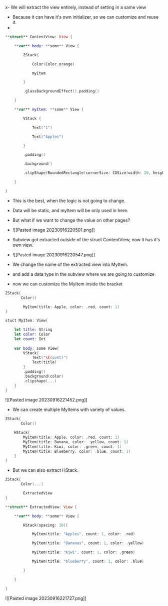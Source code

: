  x- We will extract the view entirely, instead of setting in a same view
- Because it can have it's own initializer, so we can customize and reuse it.
-


```Swift
**struct** ContentView: View {

    **var** body: **some** View {

        ZStack{

            Color(Color.orange)

            myItem

        }

        .glassBackgroundEffect().padding()

    }

    **var** myItem: **some** View {

        VStack {

            Text("1")

            Text("Apples")

        }

        .padding()

        .background()

        .clipShape(RoundedRectangle(cornerSize: CGSize(width: 20, height: 10), style: .continuous))

    }

}
```
- This is the best, when the logic is not going to change.
- Data will be static, and myItem will be only used in here.

- But what if we want to change the value on other pages?
- ![[Pasted image 20230916220501.png]]

- Subview got extracted outside of the struct ContentView, now it has it's own view.
- ![[Pasted image 20230916220547.png]]


- We change the name of the extracted view into MyItem. 
- and add a data type in the subview where we are going to customize
- now we can customize the MyItem inside the bracket
```Swift
ZStack{
	   Color()

		MyItem(title: Apple, color: .red, count: 1)
}
```
```Swift
stuct MyItem: View{

	let title: String
	let color: Color
	let count: Int
	
	var body: some View{
		VStack{
			Text("\(count)")
			Text(title)
		}
		.padding()
		.background(color)
		.clipshape(...)
	}
}
```
![[Pasted image 20230916221452.png]]



- We can create multiple MyItems with variety of values.
```Swift
ZStack{
	   Color()

	HStack{
		MyItem(title: Apple, color: .red, count: 1)
		MyItem(title: Banana, color: .yellow, count: 1)
		MyItem(title: Kiwi, color: .green, count: 1)
		MyItem(title: Blueberry, color: .blue, count: 1)
	}
}
```
- But we can also extract HStack.

```Swift
ZStack{
	   Color(...)

		ExtractedView
}
```
```Swift
**struct** ExtractedView: View {

    **var** body: **some** View {

        HStack(spacing: 10){

            MyItem(title: "Apples", count: 1, color: .red)

            MyItem(title: "Bananas", count: 1, color: .yellow)

            MyItem(title: "Kiwi", count: 1, color: .green)

            MyItem(title: "blueberry", count: 1, color: .blue)

        }

    }

}
```

![[Pasted image 20230916221727.png]]



